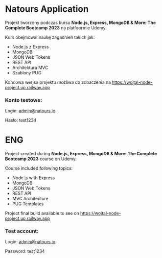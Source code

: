 # Natours Application

Projekt tworzony podczas kursu **Node.js, Express, MongoDB & More: The Complete Bootcamp 2023** na platfoormie Udemy.

Kurs obejmował naukę zagadnień takich jak:
- Node.js z Express
- MongoDB
- JSON Web Tokens
- REST API
- Architektura MVC
- Szablony PUG

Końcowa werjsa projektu możliwa do zobaczenia na https://wojtal-node-project.up.railway.app

### Konto testowe: 

Login: admin@natours.io

Hasło: test1234

# ENG
Project created during **Node.js, Express, MongoDB & More: The Complete Bootcamp 2023** course on Udemy.

Course included following topics:
- Node.js with Express
- MongoDB
- JSON Web Tokens
- REST API
- MVC Architecture
- PUG Templates

Project final build available to see on https://wojtal-node-project.up.railway.app

### Test account:

Login: admin@natours.io

Password: test1234
